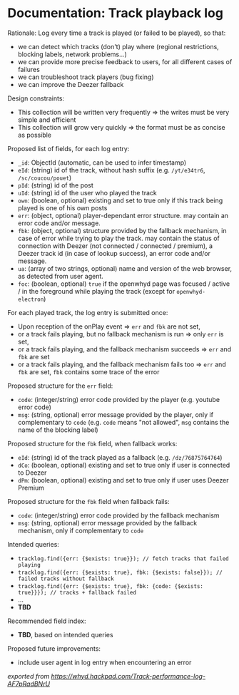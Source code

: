 # Documentation: Track playback log

Rationale: Log every time a track is played (or failed to be played), so that:

- we can detect which tracks (don't) play where (regional restrictions, blocking labels, network problems...)
- we can provide more precise feedback to users, for all different cases of failures
- we can troubleshoot track players (bug fixing)
- we can improve the Deezer fallback

Design constraints:

- This collection will be written very frequently => the writes must be very simple and efficient
- This collection will grow very quickly => the format must be as concise as possible

Proposed list of fields, for each log entry:

- `_id`: ObjectId (automatic, can be used to infer timestamp)
- `eId`: (string) id of the track, without hash suffix (e.g. `/yt/e34tr6`, `/sc/coucou/pouet`)
- `pId`: (string) id of the post
- `uId`: (string) id of the user who played the track
- `own`: (boolean, optional) existing and set to true only if this track being played is one of his own posts
- `err`: (object, optional) player-dependant error structure. may contain an error code and/or message.
- `fbk`: (object, optional) structure provided by the fallback mechanism, in case of error while trying to play the track. may contain the status of connection with Deezer (not connected / connected / premium), a Deezer track id (in case of lookup success), an error code and/or message.
- `ua`: (array of two strings, optional) name and version of the web browser, as detected from user agent.
- `foc`: (boolean, optional) `true` if the openwhyd page was focused / active / in the foreground while playing the track (except for `openwhyd-electron`)

For each played track, the log entry is submitted once:

- Upon reception of the onPlay event => `err` and `fbk` are not set,
- or a track fails playing, but no fallback mechanism is run => only `err` is set,
- or a track fails playing, and the fallback mechanism succeeds => `err` and `fbk` are set
- or a track fails playing, and the fallback mechanism fails too => `err` and `fbk` are set, `fbk` contains some trace of the error

Proposed structure for the `err` field:

- `code`: (integer/string) error code provided by the player (e.g. youtube error code)
- `msg`: (string, optional) error message provided by the player, only if complementary to `code` (e.g. `code` means "not allowed", `msg` contains the name of the blocking label)

Proposed structure for the `fbk` field, when fallback works:

- `eId`: (string) id of the track played as a fallback (e.g. `/dz/76875764764`)
- `dCo`: (boolean, optional) existing and set to true only if user is connected to Deezer
- `dPm`: (boolean, optional) existing and set to true only if user uses Deezer Premium

Proposed structure for the `fbk` field when fallback fails:

- `code`: (integer/string) error code provided by the fallback mechanism
- `msg`: (string, optional) error message provided by the fallback mechanism, only if complementary to `code`

Intended queries:

- `tracklog.find({err: {$exists: true}}); // fetch tracks that failed playing`
- `tracklog.find({err: {$exists: true}, fbk: {$exists: false}}); // failed tracks without fallback`
- `tracklog.find({err: {$exists: true}, fbk: {code: {$exists: true}}}); // tracks + fallback failed`
- ...
- **TBD**

Recommended field index:

- **TBD**, based on intended queries

Proposed future improvements:

- include user agent in log entry when encountering an error

_exported from https://whyd.hackpad.com/Track-performance-log-AF7pRadBNrU_
